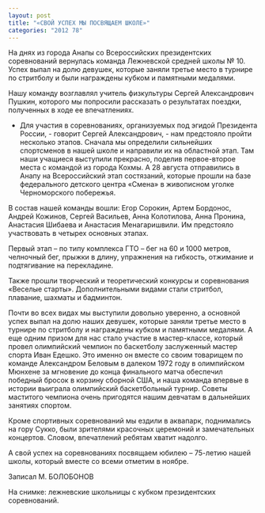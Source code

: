 ```yaml
---
layout: post
title: "«СВОЙ УСПЕХ МЫ ПОСВЯЩАЕМ ШКОЛЕ»"
categories: "2012 78"
---
```


На днях из города Анапы со Всероссийских президентских соревнований вернулась команда Лежневской средней школы № 10. Успех выпал на долю девушек, которые заняли третье место в турнире по стритболу и были награждены кубком и памятными медалями.

Нашу  команду возглавлял учитель физкультуры Сергей Александрович Пушкин, которого мы  попросили рассказать о результатах поездки, полученных в ходе ее впечатлениях.

-  Для участия в соревнованиях, организуемых под эгидой Президента России, -  говорит Сергей Александрович, - нам предстояло пройти несколько этапов. Сначала  мы определили сильнейших спортсменов в нашей школе и направили их на областной  этап. Там наши учащиеся выступили прекрасно, поделив первое-второе места с  командой из города Кохмы. А 28 августа отправились в Анапу на Всероссийский  этап состязаний, которые прошли на базе федерального детского центра «Смена» в  живописном уголке Черноморского побережья.

В  состав нашей команды вошли: Егор Сорокин, Артем Бордонос, Андрей Кожинов,  Сергей Васильев, Анна Колотилова, Анна Пронина, Анастасия Шибаева и Анастасия  Менагаришвили. Им предстояло участвовать в четырех основных этапах.

Первый  этап – по типу комплекса ГТО – бег на 60 и 1000 метров, челночный бег, прыжки в  длину, упражнения на гибкость, отжимание и подтягивание на перекладине.

Также  прошли творческий и теоретический конкурсы и соревнования «Веселые старты». Дополнительными  видами стали стритбол, плавание, шахматы и бадминтон.

Почти  во всех видах мы выступили довольно уверенно, а основной успех выпал на долю  наших девушек, которые заняли третье место в турнире по стритболу и награждены  кубком и памятными медалями. А еще одним призом для нас стало участие в  мастер-классе, который провел олимпийский чемпион по баскетболу заслуженный  мастер спорта Иван Едешко. Это именно он вместе со своим товарищем по команде  Александром Беловым в далеком 1972 году в олимпийском Мюнхене за мгновение до  конца финального матча обеспечил победный бросок в корзину сборной США, и наша  команда впервые в истории выиграла олимпийский баскетбольный турнир. Советы  маститого чемпиона очень пригодятся нашим девчатам в дальнейших занятиях  спортом.

Кроме  спортивных соревнований мы ездили в аквапарк, поднимались на гору Сукко, были  зрителями красочных церемоний и замечательных концертов. Словом, впечатлений ребятам  хватит надолго.

А  свой успех на соревнованиях посвящаем юбилею – 75-летию нашей школы, который  вместе со всеми отметим в ноябре.

Записал  М. БОЛОБОНОВ

На  снимке: лежневские школьницы с кубком президентских соревнований.


